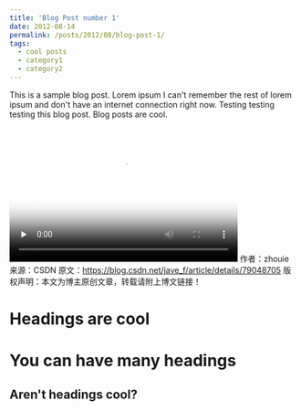 ```yaml
---
title: 'Blog Post number 1'
date: 2012-08-14
permalink: /posts/2012/08/blog-post-1/
tags:
  - cool posts
  - category1
  - category2
---
```


This is a sample blog post. Lorem ipsum I can't remember the rest of lorem ipsum and don't have an internet connection right now. Testing testing testing this blog post. Blog posts are cool.
<video id="video"  width="400" height="250" controls="" preload="none" poster="https://asciinema.org/a/42383.png">
  <source id="mp4" src="http://gslb.miaopai.com/stream/PAEyMDoxMSB9hV6BVT1l5SHT-sMVVRVgHlL7bA__.mp4?mpflag=64&amp;vend=1&amp;os=3&amp;partner=1&amp;platform=2&amp;cookie_id=&amp;refer=miaopai&amp;scid=PAEyMDoxMSB9hV6BVT1l5SHT-sMVVRVgHlL7bA__ " type="video/mp4">
</video>
作者：zhouie 
来源：CSDN 
原文：https://blog.csdn.net/jave_f/article/details/79048705 
版权声明：本文为博主原创文章，转载请附上博文链接！

Headings are cool
======

You can have many headings
======

Aren't headings cool?
------
